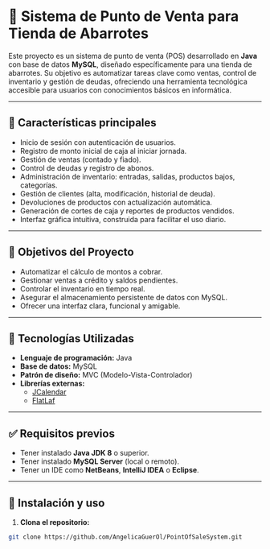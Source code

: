 # 🛒 Sistema de Punto de Venta para Tienda de Abarrotes

Este proyecto es un sistema de punto de venta (POS) desarrollado en **Java** con base de datos **MySQL**, diseñado específicamente para una tienda de abarrotes. Su objetivo es automatizar tareas clave como ventas, control de inventario y gestión de deudas, ofreciendo una herramienta tecnológica accesible para usuarios con conocimientos básicos en informática.

---

## 📌 Características principales

- Inicio de sesión con autenticación de usuarios.
- Registro de monto inicial de caja al iniciar jornada.
- Gestión de ventas (contado y fiado).
- Control de deudas y registro de abonos.
- Administración de inventario: entradas, salidas, productos bajos, categorías.
- Gestión de clientes (alta, modificación, historial de deuda).
- Devoluciones de productos con actualización automática.
- Generación de cortes de caja y reportes de productos vendidos.
- Interfaz gráfica intuitiva, construida para facilitar el uso diario.

---

## 🎯 Objetivos del Proyecto

- Automatizar el cálculo de montos a cobrar.
- Gestionar ventas a crédito y saldos pendientes.
- Controlar el inventario en tiempo real.
- Asegurar el almacenamiento persistente de datos con MySQL.
- Ofrecer una interfaz clara, funcional y amigable.

---

## 🧰 Tecnologías Utilizadas

- **Lenguaje de programación:** Java
- **Base de datos:** MySQL
- **Patrón de diseño:** MVC (Modelo-Vista-Controlador)
- **Librerías externas:**
  - [JCalendar](https://toedter.com/jcalendar/)
  - [FlatLaf](https://www.formdev.com/flatlaf/)

---

## ✅ Requisitos previos

- Tener instalado **Java JDK 8** o superior.
- Tener instalado **MySQL Server** (local o remoto).
- Tener un IDE como **NetBeans**, **IntelliJ IDEA** o **Eclipse**.

---

## 🚀 Instalación y uso

1. **Clona el repositorio:**

```bash
git clone https://github.com/AngelicaGuerOl/PointOfSaleSystem.git
